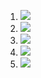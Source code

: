 1. [![](https://github.com/alexcnsf/containers/workflows/tests-fibonacci/badge.svg)](https://github.com/alexcnsf/containers/actions?query=workflow%3Atests-fibonacci)
1. [![](https://github.com/alexcnsf/containers/workflows/tests-range/badge.svg)](https://github.com/alexcnsf/containers/actions?query=workflow%3Atests-range)
1. [![](https://github.com/alexcnsf/containers/workflows/tests-BST/badge.svg)](https://github.com/alexcnsf/containers/actions?query=workflow%3Atests-BST)
1. [![](https://github.com/alexcnsf/containers/workflows/tests-BinaryTree/badge.svg)](https://github.com/alexcnsf/containers/actions?query=workflow%3Atests-BinaryTree)
1. [![](https://github.com/alexcnsf/containers/workflows/tests-Heap/badge.svg)](https://github.com/alexcnsf/containers/actions?query=workflow%3Atests-BinaryTree)
